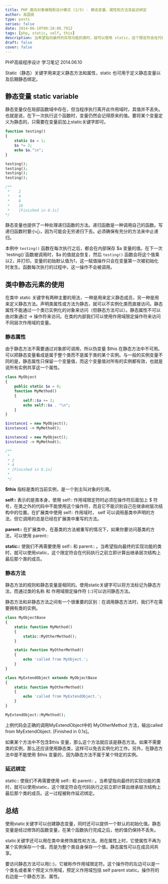 ```yaml
---
title: PHP 面向对象编程和设计模式 (2/5) - 静态变量、属性和方法及延迟绑定
author: 高国良
type: posts
series: false
date: 2014-06-10T00:28:00.791Z
tags: [php, static, self, this]
description: 当希望指向最终的实现功能的类时，就可以使用 static，这个限定符会在代码执行之前立即计算出继承层次结构上最后那个类的成员。这一过程被称作延迟绑定。
draft: false 
cover: false
---
```


PHP高级程序设计 学习笔记 2014.06.10

Static（静态）关键字用来定义静态方法和属性，static 也可用于定义静态变量以及后期静态绑定。

## 静态变量 static variable

静态变量仅在局部函数域中存在，但当程序执行离开此作用域时，其值并不丢失。也就是说，在下一次执行这个函数时，变量仍然会记得原来的值。要将某个变量定义为静态的，只需要在变量前加上static关键字即可。

```php
function testing()
{
    static $a = 1;
    $a *= 2;
    echo $a."\n";
}

testing();
testing();
testing();
testing();

/**
 *    2
 *    4
 *    8
 *    16
 *    [Finished in 0.1s]
*/
```

静态变量也提供了一种处理递归函数的方法。递归函数是一种调用自己的函数。写递归函数时要小心，因为可能会无穷递归下去。必须确保有充分的方法来中止递归。

本例中 `testing()` 函数在每次执行之后，都会在内部保存 $a 变量的值。在下一次 `testing()`函数被调用时，$a 的值就会恢复，然后 `testing()` 函数会将这个值乘以2，并打印。变量的初始默认值为1，这一赋值操作只会在变量第一次被初始化时发生。函数每次执行的过程中，这一操作不会被调用。

## 类中静态元素的使用

在类中 static 关键字有两种主要的用法，一种是用来定义静态成员，另一种是用来定义静态方法。声明类属性或方法为静态，就可以不实例化类而直接访问。静态属性不能通过一个类已实例化的对象来访问（但静态方法可以）。静态属性不可以由对象通过 -> 操作符来访问。在类的内部我们可以使用作用域限定操作符来访问不同层次作用域的变量。

### 静态属性

由于静态方法不需要通过对象即可调用，所以伪变量 $this 在静态方法中不可用。可以把静态变量看成是属于整个类而不是属于类的某个实例。与一般的实例变量不同的是，静态属性只保留一个变量值，而这个变量值对所有的实例都有效，也就是说所有实例共享这一个属性。

```php
class MyObject
{
    public static $a = 0;
    function MyMethod()
    {
        self::$a += 2;
        echo self::$a . "\n";
    }
}

$instance1 = new MyObject();
$instance1 -> MyMethod();

$instance2 = new MyObject();
$instance2 -> MyMethod();

/**
 *
 * 2
 * 4
 * [Finished in 0.1s]
 *
 */
```

**$this** 指标是类的当前实例，是一个到主叫对象的引用。

**self::** 表示的是类本身，使用 self:: 作用域限定符时必须在操作符后面加上 $ 符号，在类之外的代码中不能使用这个操作符，而且它不能识别自己在继承树层次结构中的位置。在扩展类中使用 self:: 作用域时， self 可以调用基类中声明的方法，但它调用的总是已经在扩展类中重写的方法。

**parent::** 在扩展类中，在基类的方法被重写的情况下，如果你要访问基类的方法，可以使用 parent::

**static::** 使我们不再需要使用 self:: 和 parent:: 。当希望指向最终的实现功能的类时，就可以使用static，这个限定符会在代码执行之前立即计算出继承层次结构上最后那个类的成员。

### 静态方法

静态方法的规则和静态变量是相同的。使用static关键字可以将方法标记为静态方法，而通过类的名称 和 作用域限定操作符 (::)可以访问静态方法。

静态方法和非静态方法之间有一个很重要的区别：在调用静态方法时，我们不在需要拥有类的实例。

```php
class MyObjectBase
{
    static function MyMethod()
    {
        static::MyOtherMethod();
    }

    static function MyOtherMethod()
    {
        echo 'called from MyObject.';
    }
}

class MyExtendObject extends MyObjectBase
{
    static function MyOtherMethod()
    {
        echo 'called from MyExtendObject.';
    }
}

MyExtendObject::MyMethod();
```

上例代码会正确的调用MyExtendObject中的 MyOtherMethod 方法，输出called from MyExtendObject. \[Finished in 0.1s\]。

如果某个方法中不包含$this 变量，那么这个方法就应该是静态方法。如果不需要类的实例，那么还应该使用静态类，这样可以免去实例化的工作。另外，在静态方法中是不能使用 $this 变量的，因为静态方法不属于某个特定的实例。

### 延迟绑定

static:: 使我们不再需要使用 self:: 和 parent:: 。当希望指向最终的实现功能的类时，就可以使用static，这个限定符会在代码执行之前立即计算出继承层次结构上最后那个类的成员。这一过程被称作延迟绑定。

## 总结

使用static关键字可以创建静态变量，同时还可以提供一个默认的初始化值。静态变量是经过修饰的函数变量，在某个函数执行完成之后，他的值仍保持不丢失。

static关键字还可以用在类中来修饰属性和方法。用在属性上时，它使属性不再为某个实例保存一个值，而是为整个类自身保存一个值，静态属性可以在成员间共享。

要访问静态方法可以用(::)，它被称作作用域限定符。这个操作符的左边可以是一个类名或者某个预定义作用域，预定义作用域包括 self parent static。操作符的右边是一个静态方法、属性。

